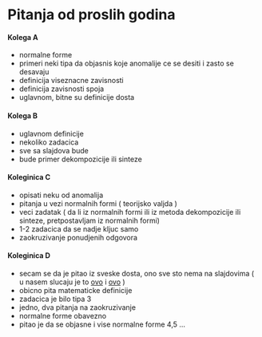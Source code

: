 # Pitanja od proslih godina


#### Kolega A

  - normalne forme
  - primeri neki tipa da objasnis koje anomalije ce se desiti i zasto se desavaju
  - definicija viseznacne zavisnosti
  - definicija zavisnosti spoja
  - uglavnom, bitne su definicije dosta

  
#### Kolega B

  - uglavnom definicije
  - nekoliko zadacica
  - sve sa slajdova bude
  - bude primer dekompozicije ili sinteze
  
#### Koleginica C

  - opisati neku od anomalija 
  - pitanja u vezi normalnih formi ( teorijsko valjda )
  - veci zadatak ( da li iz normalnih formi ili iz metoda dekompozicije ili sinteze, pretpostavljam iz normalnih formi)
  - 1-2 zadacica da se nadje kljuc samo
  - zaokruzivanje ponudjenih odgovora
  
#### Koleginica D

  - secam se da je pitao iz sveske dosta, ono sve sto nema na slajdovima ( u nasem slucaju je to [ovo](https://github.com/FTN-E2-materials/BazePodataka2/tree/main/2020-2021/Predavanja/predavanje-2) i [ovo](https://github.com/FTN-E2-materials/BazePodataka2/tree/main/2020-2021/Predavanja/predavanje-3) )
  - obicno pita matematicke definicije
  - zadacica je bilo tipa 3
  - jedno, dva pitanja na zaokruzivanje
  - normalne forme obavezno
  - pitao je da se objasne i vise normalne forme 4,5 ...

